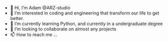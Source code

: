 - 👋 Hi, I’m Adam @ARZ-studio
- 👀 I’m interested in coding and engineering that transform our life to get better.
- 🌱 I’m currently learning Python, and currently in a undergraduate degree
- 💞️ I’m looking to collaborate on almost any projects
- 📫 How to reach me ...

<!---
ARZ-studio/ARZ-studio is a ✨ special ✨ repository because its `README.md` (this file) appears on your GitHub profile.
You can click the Preview link to take a look at your changes.
--->
